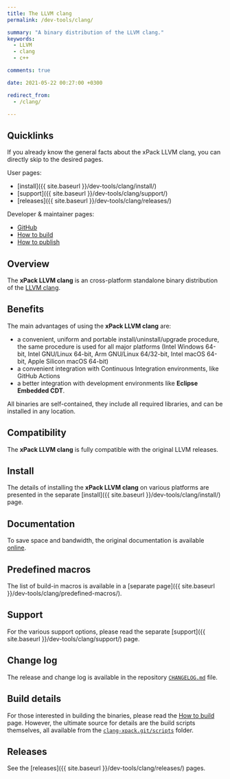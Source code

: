 ```yaml
---
title: The LLVM clang
permalink: /dev-tools/clang/

summary: "A binary distribution of the LLVM clang."
keywords:
  - LLVM
  - clang
  - c++

comments: true

date: 2021-05-22 00:27:00 +0300

redirect_from:
  - /clang/

---
```


## Quicklinks

If you already know the general facts about the xPack LLVM clang, you can
directly skip to the desired pages.

User pages:

- [install]({{ site.baseurl }}/dev-tools/clang/install/)
- [support]({{ site.baseurl }}/dev-tools/clang/support/)
- [releases]({{ site.baseurl }}/dev-tools/clang/releases/)

Developer & maintainer pages:

- [GitHub](https://github.com/xpack-dev-tools/clang-xpack/)
- [How to build](https://github.com/xpack-dev-tools/clang-xpack/blob/xpack/README-BUILD.md)
- [How to publish](https://github.com/xpack-dev-tools/clang-xpack/blob/xpack/README-RELEASE.md)

## Overview

The **xPack LLVM clang**
is an cross-platform standalone binary distribution of the
[LLVM clang](https://clang.llvm.org).

## Benefits

The main advantages of using the **xPack LLVM clang** are:

- a convenient, uniform and portable install/uninstall/upgrade procedure,
  the same procedure is used for all major
  platforms (Intel Windows 64-bit, Intel GNU/Linux 64-bit, Arm GNU/Linux
  64/32-bit, Intel macOS 64-bit, Apple Silicon macOS 64-bit)
- a convenient integration with Continuous Integration environments,
  like GitHub Actions
- a better integration with development environments
  like **Eclipse Embedded CDT**.

All binaries are self-contained, they include all required libraries,
and can be installed in any location.

## Compatibility

The **xPack LLVM clang** is fully compatible with the
original LLVM releases.

## Install

The details of installing the **xPack LLVM clang** on various
platforms are presented in the separate
[install]({{ site.baseurl }}/dev-tools/clang/install/) page.

## Documentation

To save space and bandwidth, the original documentation is available
[online](https://clang.llvm.org/docs/UsersManual.html).

## Predefined macros

The list of build-in macros is available in a
[separate page]({{ site.baseurl }}/dev-tools/clang/predefined-macros/).

## Support

For the various support options, please read the separate
[support]({{ site.baseurl }}/dev-tools/clang/support/) page.

## Change log

The release and change log is available in the repository
[`CHANGELOG.md`](https://github.com/xpack-dev-tools/clang-xpack/blob/xpack/CHANGELOG.md) file.

## Build details

For those interested in building the binaries, please read the
[How to build](https://github.com/xpack-dev-tools/clang-xpack/blob/xpack/README-BUILD.md)
page.
However, the ultimate source for details are the build scripts themselves,
all available from the
[`clang-xpack.git/scripts`](https://github.com/xpack-dev-tools/clang-xpack/tree/xpack/scripts/)
folder.

## Releases

See the [releases]({{ site.baseurl }}/dev-tools/clang/releases/) pages.
